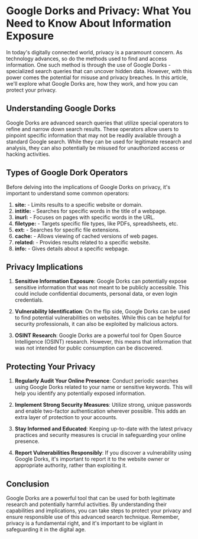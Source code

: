 # Google Dorks and Privacy: What You Need to Know About Information Exposure

In today's digitally connected world, privacy is a paramount concern. As technology advances, so do the methods used to find and access information. One such method is through the use of Google Dorks - specialized search queries that can uncover hidden data. However, with this power comes the potential for misuse and privacy breaches. In this article, we'll explore what Google Dorks are, how they work, and how you can protect your privacy.

## Understanding Google Dorks

Google Dorks are advanced search queries that utilize special operators to refine and narrow down search results. These operators allow users to pinpoint specific information that may not be readily available through a standard Google search. While they can be used for legitimate research and analysis, they can also potentially be misused for unauthorized access or hacking activities.

## Types of Google Dork Operators

Before delving into the implications of Google Dorks on privacy, it's important to understand some common operators:

1. **site:** - Limits results to a specific website or domain.
2. **intitle:** - Searches for specific words in the title of a webpage.
3. **inurl:** - Focuses on pages with specific words in the URL.
4. **filetype:** - Targets specific file types, like PDFs, spreadsheets, etc.
5. **ext:** - Searches for specific file extensions.
6. **cache:** - Allows viewing of cached versions of web pages.
7. **related:** - Provides results related to a specific website.
8. **info:** - Gives details about a specific webpage.

## Privacy Implications

1. **Sensitive Information Exposure**: Google Dorks can potentially expose sensitive information that was not meant to be publicly accessible. This could include confidential documents, personal data, or even login credentials.

2. **Vulnerability Identification**: On the flip side, Google Dorks can be used to find potential vulnerabilities on websites. While this can be helpful for security professionals, it can also be exploited by malicious actors.

3. **OSINT Research**: Google Dorks are a powerful tool for Open Source Intelligence (OSINT) research. However, this means that information that was not intended for public consumption can be discovered.

## Protecting Your Privacy

1. **Regularly Audit Your Online Presence**: Conduct periodic searches using Google Dorks related to your name or sensitive keywords. This will help you identify any potentially exposed information.

2. **Implement Strong Security Measures**: Utilize strong, unique passwords and enable two-factor authentication wherever possible. This adds an extra layer of protection to your accounts.

3. **Stay Informed and Educated**: Keeping up-to-date with the latest privacy practices and security measures is crucial in safeguarding your online presence.

4. **Report Vulnerabilities Responsibly**: If you discover a vulnerability using Google Dorks, it's important to report it to the website owner or appropriate authority, rather than exploiting it.

## Conclusion

Google Dorks are a powerful tool that can be used for both legitimate research and potentially harmful activities. By understanding their capabilities and implications, you can take steps to protect your privacy and ensure responsible use of this advanced search technique. Remember, privacy is a fundamental right, and it's important to be vigilant in safeguarding it in the digital age.
